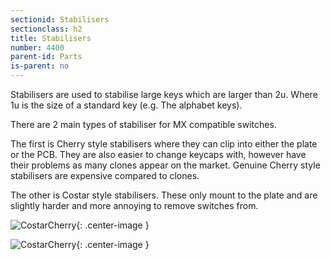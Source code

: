 ```yaml
---
sectionid: Stabilisers
sectionclass: h2
title: Stabilisers
number: 4400
parent-id: Parts
is-parent: no
---
```

Stabilisers are used to stabilise large keys which are larger than 2u. Where 1u is the size of a standard key (e.g. The alphabet keys).

There are 2 main types of stabiliser for MX compatible switches.

The first is Cherry style stabilisers where they can clip into either the plate or the PCB. They are also easier to change keycaps with, however have their problems as many clones appear on the market. Genuine Cherry style stabilisers are expensive compared to clones. 

The other is Costar style stabilisers. These only mount to the plate and are slightly harder and more annoying to remove switches from. 

![CostarCherry](https://firebasestorage.googleapis.com/v0/b/mechwiki-9ab20.appspot.com/o/costar_cherry_stabilizer.jpg?alt=media&token=3796deb0-bd34-4751-b058-800853945682){: .center-image }

![CostarCherry](https://firebasestorage.googleapis.com/v0/b/mechwiki-9ab20.appspot.com/o/costar_cherry_stabilizer_pcb%20and%20plate.jpg?alt=media&token=41618e88-5a3a-44ae-935c-d6f6abe0c2e0){: .center-image }